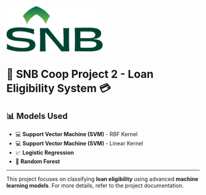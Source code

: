 <!DOCTYPE html>
<html lang="en">

<body>
    <div class="container">
        <div class="logo.png">
            <img src="logo.png" alt="SNB Logo">
        </div>
        <h1>&#127974; SNB Coop Project 2 - Loan Eligibility System &#128179;</h1>
        <h2>&#128202; Models Used</h2>
        <ul>
            <li>&#128187; <strong>Support Vector Machine (SVM)</strong> - RBF Kernel</li>
            <li>&#128187; <strong>Support Vector Machine (SVM)</strong> - Linear Kernel</li>
            <li>&#128200; <strong>Logistic Regression</strong></li>
            <li>&#127795; <strong>Random Forest</strong></li>
        </ul>
        <hr>
        <p>
            This project focuses on classifying <strong>loan eligibility</strong> using advanced <strong>machine learning models</strong>.
            For more details, refer to the project documentation.
        </p>
    </div>
</body>
</html>
